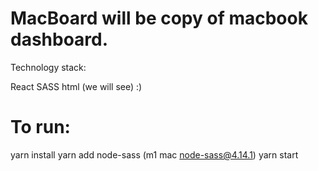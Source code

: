 # MacBoard will be copy of macbook dashboard.

Technology stack:

React
SASS
html
(we will see) :)

# To run:

yarn install
yarn add node-sass (m1 mac node-sass@4.14.1)
yarn start
